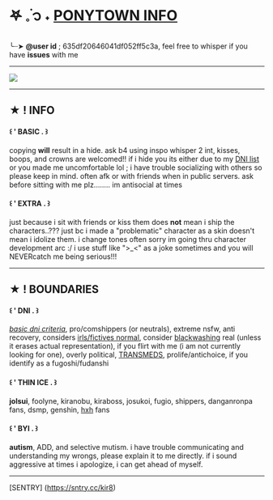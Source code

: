 # 𖤐 𓈒࣪  ᭡ ˖ [PONYTOWN INFO](https://sntry.cc/kir8)
╰┈➤ **@user id** ; 635df20646041df052ff5c3a, feel free to whisper if you have **issues** with me
***
![](https://cdn.discordapp.com/attachments/929205922516062270/1156424779537076234/image.png?ex=6514ec00&is=65139a80&hm=6e4f299cecd6e55d2124b704c2a83ef5a22b270e57f5835a4f52db0c1cebd737&)
***
## ★ ! INFO
#### ꒰ ' **BASIC** . ꒱
copying **will** result in a hide. ask b4 using inspo whisper 2 int, kisses, boops, and crowns are welcomed!! if i hide you its either due to my [DNI list](https://sntry.cc/killrqueen) or you made me uncomfortable lol ; i have trouble socializing with others so please keep in mind. often afk or with friends when in public servers. ask before sitting with me plz........ im antisocial at times
#### ꒰ ' **EXTRA** . ꒱
just because i sit with friends or kiss them does **not** mean i ship the characters..??? just bc i made a "problematic" character as a skin doesn't mean i idolize them. i change tones often sorry im going thru character development arc :/ i use stuff like ">_<" as a joke sometimes and you will NEVERcatch me being serious!!!
***
## ★ ! BOUNDARIES
#### ꒰ ' **DNI** . ꒱ 
*[basic dni criteria](https://rentry.co/dnicriteria)*, pro/comshippers (or neutrals), 
extreme nsfw, anti recovery, considers [irls/fictives normal](https://trueirlinfo.carrd.co/#:~:text=The%20issue%20with%20Irls%20is,resources%20are%20riddled%20with%20misinformation.), 
consider [blackwashing](https://whitewashing.carrd.co/) real (unless it erases actual representation), 
if you flirt with me (i am not currently looking for one), overly political,
[TRANSMEDS](https://en.wiktionary.org/wiki/transmed), prolife/antichoice, if you identify as a fugoshi/fudanshi
#### ꒰ ' **THIN ICE** . ꒱ 
**jolsui**, foolyne, kiranobu, kiraboss, josukoi, fugio, shippers, danganronpa fans, dsmp, genshin, [hxh](https://hunterxhunter.fandom.com/wiki/Hunter_%C3%97_Hunter) fans
#### ꒰ ' **BYI** . ꒱ 
**autism**, ADD, and selective mutism. i have trouble communicating and understanding my wrongs, please explain it to me directly. if i sound aggressive at times i apologize, i can get ahead of myself.
***
[SENTRY] (https://sntry.cc/kir8)
